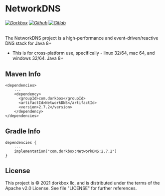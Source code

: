 NetworkDNS
=======

###### [![Dorkbox](https://badge.dorkbox.com/dorkbox.svg "Dorkbox")](https://git.dorkbox.com/dorkbox/NetworkDNS) [![Github](https://badge.dorkbox.com/github.svg "Github")](https://github.com/dorkbox/NetworkDNS) [![Gitlab](https://badge.dorkbox.com/gitlab.svg "Gitlab")](https://gitlab.com/dorkbox/NetworkDNS)


The NetworkDNS project is a high-performance and event-driven/reactive DNS stack for Java 8+

- This is for cross-platform use, specifically - linux 32/64, mac 64, and windows 32/64. Java 8+


Maven Info
---------
```
<dependencies>
    ...
    <dependency>
      <groupId>com.dorkbox</groupId>
      <artifactId>NetworkDNS</artifactId>
      <version>2.7.2</version>
    </dependency>
</dependencies>
```

Gradle Info
---------
```
dependencies {
    ...
    implementation("com.dorkbox:NetworkDNS:2.7.2")
}
```

License
---------
This project is © 2021 dorkbox llc, and is distributed under the terms of the Apache v2.0 License. See file "LICENSE" for further references.

